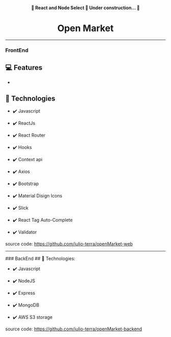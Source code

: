 
<h4 align="center"> 
	🚧  React and Node Select 🚀 Under construction...  🚧
</h4>


<h1 align="center">
Open Market
</h1>

<hr />


### FrontEnd
## 💻 Features
-

## 🚀 Technologies

- ✔️ Javascript

- ✔️ ReactJs

- ✔️ React Router

- ✔️ Hooks

- ✔️ Context api

- ✔️ Axios

- ✔️ Bootstrap

- ✔️ Material Disign Icons

- ✔️ Slick

- ✔️ React Tag Auto-Complete

- ✔️ Validator


source code:
  https://github.com/julio-terra/openMarket-web
  
  
  <hr />
  ### BackEnd
## 🚀 Technologies:

- ✔️ Javascript

- ✔️ NodeJS
 
- ✔️ Express

- ✔️ MongoDB

- ✔️ AWS S3 storage

source code:
  https://github.com/julio-terra/openMarket-backend

